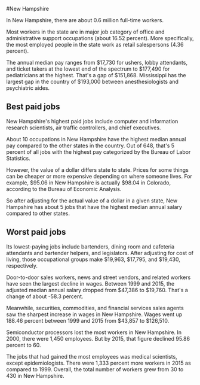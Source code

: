 

#New Hampshire

In New Hampshire, there are about 0.6 million full-time workers.


Most workers in the state are in major job category of office and administrative support occupations (about 16.52 percent). More specifically, the most employed people in the state work as retail salespersons (4.36 percent).
               
The annual median pay ranges from $17,730 for ushers, lobby attendants, and ticket takers at the lowest end of the spectrum to  $177,490 for pediatricians at the highest. That's a gap of $151,868. Mississippi has the largest gap in the country of $193,000 between anesthesiologists and psychiatric aides.
               
## Best paid jobs
New Hampshire's highest paid jobs include computer and information research scientists, air traffic controllers, and chief executives.
               
About 10 occupations in New Hampshire have the highest median annual pay compared to the other states in the country. Out of 648, that's 5 percent of all jobs with the highest pay categorized by the Bureau of Labor Statistics.
               
However, the value of a dollar differs state to state. Prices for some things can be cheaper or more expensive depending on where someone lives. For example, $95.06 in New Hampshire is actually $98.04 in Colorado, according to the Bureau of Economic Analysis.
               
So after adjusting for the actual value of a dollar in a given state, New Hampshire has about 5 jobs that have the highest median annual salary compared to other states.
               
## Worst paid jobs

Its lowest-paying jobs include bartenders, dining room and cafeteria attendants and bartender helpers, and legislators. After adjusting for cost of living, those occupational groups make $19,963,  $17,795, and  $19,430, respectively.
               
Door-to-door sales workers, news and street vendors, and related workers have seen the largest decline in wages. Between 1999 and 2015, the adjusted median annual salary dropped from $47,386 to $19,760. That's a change of about -58.3 percent.
               
Meanwhile, securities, commodities, and financial services sales agents saw the sharpest increase in wages in New Hampshire. Wages went up 188.46 percent between 1999 and 2015 from $43,857 to $126,510.

Semiconductor processors lost the most workers in New Hampshire. In 2000, there were 1,450 employees. But by 2015, that figure declined 95.86 percent to 60. 
               
The jobs that had gained the most employees was medical scientists, except epidemiologists. There were 1,333 percent more workers in 2015 as compared to 1999. Overall, the total number of workers grew from 30 to 430 in New Hampshire.
